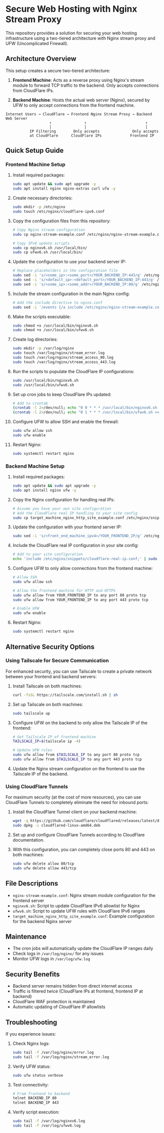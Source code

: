 # Secure Web Hosting with Nginx Stream Proxy

This repository provides a solution for securing your web hosting infrastructure using a two-tiered architecture with Nginx stream proxy and UFW (Uncomplicated Firewall).

## Architecture Overview

This setup creates a secure two-tiered architecture:

1. **Frontend Machine**: Acts as a reverse proxy using Nginx's stream module to forward TCP traffic to the backend. Only accepts connections from CloudFlare IPs.

2. **Backend Machine**: Hosts the actual web server (Nginx), secured by UFW to only accept connections from the frontend machine.

```
Internet Users → CloudFlare → Frontend Nginx Stream Proxy → Backend Web Server
                    ↑               ↑                           ↑
                    │               │                           │
           IP Filtering        Only accepts               Only accepts
           at CloudFlare      CloudFlare IPs             Frontend IP
```

## Quick Setup Guide

### Frontend Machine Setup

1. Install required packages:
   ```bash
   sudo apt update && sudo apt upgrade -y
   sudo apt install nginx nginx-extras curl ufw -y
   ```

2. Create necessary directories:
   ```bash
   sudo mkdir -p /etc/nginx
   sudo touch /etc/nginx/cloudflare-ipv6.conf
   ```

3. Copy the configuration files from this repository:
   ```bash
   # Copy Nginx stream configuration
   sudo cp nginx-stream-example.conf /etc/nginx/nginx-stream-example.conf
   
   # Copy IPv6 update scripts
   sudo cp nginxv6.sh /usr/local/bin/
   sudo cp ufwv6.sh /usr/local/bin/
   ```

4. Update the configuration to use your backend server IP:
   ```bash
   # Replace placeholders in the configuration file
   sudo sed -i 's/<some_ip>:<some_port>/YOUR_BACKEND_IP:443/g' /etc/nginx/nginx-stream-example.conf
   sudo sed -i 's/<default_ip>:<default_port>/YOUR_BACKEND_IP:443/g' /etc/nginx/nginx-stream-example.conf
   sudo sed -i 's/<some_ip>:<some_addr>/YOUR_BACKEND_IP:80/g' /etc/nginx/nginx-stream-example.conf
   ```

5. Include the stream configuration in the main Nginx config:
   ```bash
   # Add the include directive to nginx.conf
   sudo sed -i '/events {/a include /etc/nginx/nginx-stream-example.conf;' /etc/nginx/nginx.conf
   ```

6. Make the scripts executable:
   ```bash
   sudo chmod +x /usr/local/bin/nginxv6.sh
   sudo chmod +x /usr/local/bin/ufwv6.sh
   ```

7. Create log directories:
   ```bash
   sudo mkdir -p /var/log/nginx
   sudo touch /var/log/nginx/stream_error.log
   sudo touch /var/log/nginx/stream_access_80.log
   sudo touch /var/log/nginx/stream_access_443.log
   ```

8. Run the scripts to populate the CloudFlare IP configurations:
   ```bash
   sudo /usr/local/bin/nginxv6.sh
   sudo /usr/local/bin/ufwv6.sh
   ```

9. Set up cron jobs to keep CloudFlare IPs updated:
   ```bash
   # Add to crontab
   (crontab -l 2>/dev/null; echo "0 0 * * * /usr/local/bin/nginxv6.sh >> /var/log/nginxv6.log 2>&1") | crontab -
   (crontab -l 2>/dev/null; echo "0 1 * * * /usr/local/bin/ufwv6.sh >> /var/log/ufwv6.log 2>&1") | crontab -
   ```

10. Configure UFW to allow SSH and enable the firewall:
    ```bash
    sudo ufw allow ssh
    sudo ufw enable
    ```

11. Restart Nginx:
    ```bash
    sudo systemctl restart nginx
    ```

### Backend Machine Setup

1. Install required packages:
   ```bash
   sudo apt update && sudo apt upgrade -y
   sudo apt install nginx ufw -y
   ```

2. Copy the Nginx configuration for handling real IPs:
   ```bash
   # Assume you have your own site configuration
   # Add the CloudFlare real IP handling to your site config
   sudo cp target_machine_nginx_http_site_example.conf /etc/nginx/snippets/cloudflare-real-ip.conf
   ```

3. Update the configuration with your frontend server IP:
   ```bash
   sudo sed -i 's/<front_end_machine_ipv4>/YOUR_FRONTEND_IP/g' /etc/nginx/snippets/cloudflare-real-ip.conf
   ```

4. Include the CloudFlare real IP configuration in your site config:
   ```bash
   # Add to your site configuration
   echo 'include /etc/nginx/snippets/cloudflare-real-ip.conf;' | sudo tee -a /etc/nginx/sites-available/default
   ```

5. Configure UFW to only allow connections from the frontend machine:
   ```bash
   # Allow SSH
   sudo ufw allow ssh
   
   # Allow the frontend machine for HTTP and HTTPS
   sudo ufw allow from YOUR_FRONTEND_IP to any port 80 proto tcp
   sudo ufw allow from YOUR_FRONTEND_IP to any port 443 proto tcp
   
   # Enable UFW
   sudo ufw enable
   ```

6. Restart Nginx:
   ```bash
   sudo systemctl restart nginx
   ```

## Alternative Security Options

### Using Tailscale for Secure Communication

For enhanced security, you can use Tailscale to create a private network between your frontend and backend servers:

1. Install Tailscale on both machines:
   ```bash
   curl -fsSL https://tailscale.com/install.sh | sh
   ```

2. Set up Tailscale on both machines:
   ```bash
   sudo tailscale up
   ```

3. Configure UFW on the backend to only allow the Tailscale IP of the frontend:
   ```bash
   # Get Tailscale IP of frontend machine
   TAILSCALE_IP=$(tailscale ip -4)
   
   # Update UFW rules
   sudo ufw allow from $TAILSCALE_IP to any port 80 proto tcp
   sudo ufw allow from $TAILSCALE_IP to any port 443 proto tcp
   ```

4. Update the Nginx stream configuration on the frontend to use the Tailscale IP of the backend.

### Using CloudFlare Tunnels

For maximum security (at the cost of more resources), you can use CloudFlare Tunnels to completely eliminate the need for inbound ports:

1. Install the CloudFlare Tunnel client on your backend machine:
   ```bash
   wget -q https://github.com/cloudflare/cloudflared/releases/latest/download/cloudflared-linux-amd64.deb
   sudo dpkg -i cloudflared-linux-amd64.deb
   ```

2. Set up and configure CloudFlare Tunnels according to CloudFlare documentation.

3. With this configuration, you can completely close ports 80 and 443 on both machines:
   ```bash
   sudo ufw delete allow 80/tcp
   sudo ufw delete allow 443/tcp
   ```

## File Descriptions

- `nginx-stream-example.conf`: Nginx stream module configuration for the frontend server
- `nginxv6.sh`: Script to update CloudFlare IPv6 allowlist for Nginx
- `ufwv6.sh`: Script to update UFW rules with CloudFlare IPv6 ranges
- `target_machine_nginx_http_site_example.conf`: Example configuration for the backend Nginx server

## Maintenance

- The cron jobs will automatically update the CloudFlare IP ranges daily
- Check logs in `/var/log/nginx/` for any issues
- Monitor UFW logs in `/var/log/ufw.log`

## Security Benefits

- Backend server remains hidden from direct internet access
- Traffic is filtered twice (CloudFlare IPs at frontend, frontend IP at backend)
- CloudFlare WAF protection is maintained
- Automatic updating of CloudFlare IP allowlists

## Troubleshooting

If you experience issues:

1. Check Nginx logs:
   ```bash
   sudo tail -f /var/log/nginx/error.log
   sudo tail -f /var/log/nginx/stream_error.log
   ```

2. Verify UFW status:
   ```bash
   sudo ufw status verbose
   ```

3. Test connectivity:
   ```bash
   # From frontend to backend
   telnet BACKEND_IP 80
   telnet BACKEND_IP 443
   ```

4. Verify script execution:
   ```bash
   sudo tail -f /var/log/nginxv6.log
   sudo tail -f /var/log/ufwv6.log
   ```
